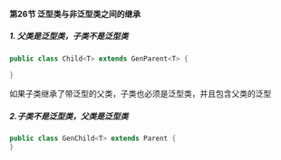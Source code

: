 #### 第26节 泛型类与非泛型类之间的继承

#####  1. 父类是泛型类，子类不是泛型类

```java
public class Child<T> extends GenParent<T> {
    
}
```
如果子类继承了带泛型的父类，子类也必须是泛型类，并且包含父类的泛型

#####  2.子类不是泛型类，父类是泛型类

```java
public class GenChild<T> extends Parent {
}
```